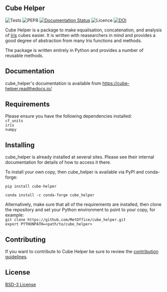## Cube Helper

![Tests](https://github.com/MetOffice/cube_helper/workflows/Tests/badge.svg) 
![PEP8](https://github.com/MetOffice/cube_helper/workflows/PEP8/badge.svg) 
[![Documentation Status](https://readthedocs.org/projects/cube-helper/badge/?version=latest)](https://cube-helper.readthedocs.io/en/latest/?badge=latest) 
![Licence](https://img.shields.io/github/license/MetOffice/cube_helper) 
[![DOI](https://zenodo.org/badge/DOI/10.5281/zenodo.4073150.svg)](https://doi.org/10.5281/zenodo.4073150)



Cube Helper is a package to make equalisation, concatenation, and analysis of 
[Iris](https://scitools-iris.readthedocs.io/)
cubes easier. It is written with reasearchers in mind and provides a good degree of
abstraction from many Iris functions and methods.
 
The package is written entirely in Python and provides a number of reusable methods.

## Documentation

cube_helper's documentation is available from https://cube-helper.readthedocs.io/
 
## Requirements
Please ensure you have the following dependencies installed:  
`cf_units`  
`iris`  
`numpy`

## Installing

cube_helper is already installed at several sites. Please see their internal documentation for details of how to access it there. 

To install your own copy, then cube_helper is available via PyPI and conda-forge:

`pip install cube-helper`

`conda install -c conda-forge cube_helper`

Alternatively, make sure that all of the requirements are installed, then clone the repository
and set your Python environment to point to your copy, for example:  
`git clone https://github.com/MetOffice/cube_helper.git`  
`export PYTHONPATH=<path/to/cube_helper>`  

## Contributing  
If you want to contribute to Cube Helper be sure to review the 
[contribution guidelines](https://github.com/MetOffice/cube_helper/blob/master/CONTRIBUTING.md).

## License
[BSD-3 License](https://github.com/MetOffice/cube_helper/blob/master/LICENSE)
